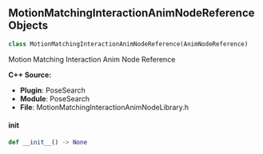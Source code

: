 ## MotionMatchingInteractionAnimNodeReference Objects

```python
class MotionMatchingInteractionAnimNodeReference(AnimNodeReference)
```

Motion Matching Interaction Anim Node Reference

**C++ Source:**

- **Plugin**: PoseSearch
- **Module**: PoseSearch
- **File**: MotionMatchingInteractionAnimNodeLibrary.h

<a id="unreal.MotionMatchingInteractionAnimNodeReference.__init__"></a>

#### __init__

```python
def __init__() -> None
```

<a id="unreal.PoseSearchAssetSamplerInput"></a>